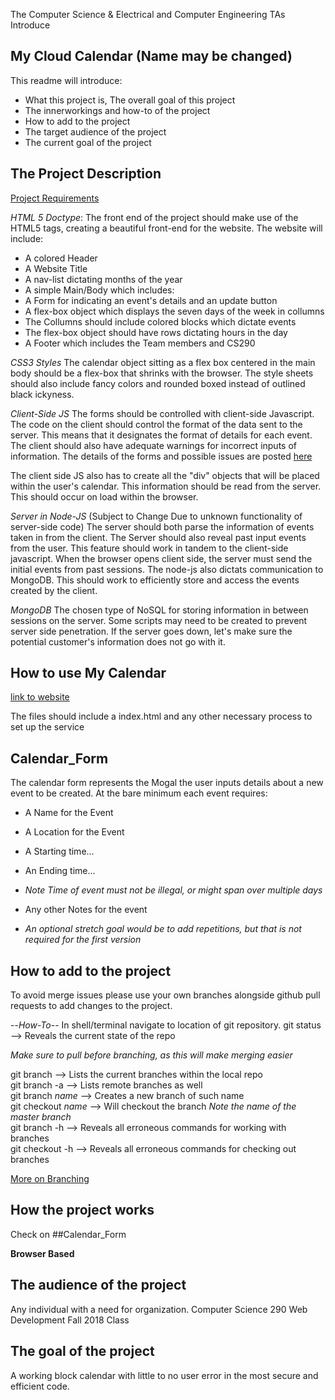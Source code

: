 The Computer Science & Electrical and Computer Engineering TAs Introduce

## My Cloud Calendar (Name may be changed)

This readme will introduce:
*	What this project is, The overall goal of this project
*	The innerworkings and how-to of the project
*	How to add to the project
*	The target audience of the project
*	The current goal of the project

## The Project Description

[Project Requirements](https://docs.google.com/document/d/1dMv_TcO9pJf3KbpkMrkhCeSZ0pWolj0t0k_uR6e-ufs/edit#)

*HTML 5 Doctype*:
The front end of the project should make use of the HTML5 tags, creating a beautiful front-end for the website.
The website will include:
*   A colored Header
*   A Website Title
*   A nav-list dictating months of the year
*   A simple Main/Body which includes:
   *   A Form for indicating an event's details and an update button
   *   A flex-box object which displays the seven days of the week in collumns
   *   The Collumns should include colored blocks which dictate events
   *   The flex-box object should have rows dictating hours in the day
*   A Footer which includes the Team members and CS290

*CSS3 Styles*
The calendar object sitting as a flex box centered in the main body should be a flex-box that shrinks with
the browser. The style sheets should also include fancy colors and rounded boxed instead of outlined black
ickyness.

*Client-Side JS*
The forms should be controlled with client-side Javascript. The code on the client should control the format
of the data sent to the server. This means that it designates the format of details for each event. The client
should also have adequate warnings for incorrect inputs of information. The details of the forms and possible
issues are posted [here](#Calendar_Form)

The client side JS also has to create all the "div" objects that will be placed within the user's calendar. This
information should be read from the server. This should occur on load within the browser.

*Server in Node-JS* (Subject to Change Due to unknown functionality of server-side code)
The server should both parse the information of events taken in from the client. The Server should also reveal
past input events from the user. This feature should work in tandem to the client-side javascript. When the browser
opens client side, the server must send the initial events from past sessions. The node-js also dictats communication
to MongoDB. This should work to efficiently store and access the events created by the client.

*MongoDB*
The chosen type of NoSQL for storing information in between sessions on the server. Some scripts may need to be
created to prevent server side penetration. If the server goes down, let's make sure the potential customer's
information does not go with it.

## How to use My Calendar

[link to website](#)

The files should include a index.html and any other necessary process to set up the service

## Calendar_Form
The calendar form represents the Mogal the user inputs details about a new event to be created.
At the bare minimum each event requires:
*   A Name for the Event
*   A Location for the Event
*   A Starting time...
*   An Ending time...
*   *Note Time of event must not be illegal, or might span over multiple days*

*   Any other Notes for the event
*   *An optional stretch goal would be to add repetitions, but that is not required for the first version*


## How to add to the project

To avoid merge issues please use your own branches alongside
github pull requests to add changes to the project.

--*How-To*--
In shell/terminal navigate to location of git repository.
git status        --> Reveals the current state of the repo

*Make sure to pull before branching, as this will make merging easier*  
  
git branch          --> Lists the current branches within the local repo  
git branch -a       --> Lists remote branches as well  
git branch *name*   --> Creates a new branch of such name  
git checkout *name* --> Will checkout the branch *Note the name of the master branch*  
git branch -h       --> Reveals all erroneous commands for working with branches  
git checkout -h     --> Reveals all erroneous commands for checking out branches  

[More on Branching](https://git-scm.com/book/en/v2/Git-Branching-Basic-Branching-and-Merging)

## How the project works
Check on ##Calendar_Form

**Browser Based**

## The audience of the project

Any individual with a need for organization.
Computer Science 290 Web Development Fall 2018 Class

## The goal of the project

A working block calendar with little to no user error in the most secure and efficient code.
